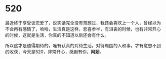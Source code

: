 # 520
最近终于享受谈恋爱了，说实话完全没有预想过，我还会喜欢上一个人，曾经以为不会再有感情了，哈哈，生活真是这样，悲喜参半，有沮丧的时候，也有非常开心的时候，这就是生活，你真的不知道以后还会有什么。

所以这才是值得期待的，唯有认真的对待生活，对待周围的人和事，才有意想不到的收获，今天是520，非常开心，感谢有你，**阿娇**。


